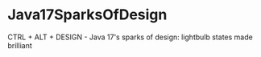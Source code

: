 # Java17SparksOfDesign
CTRL + ALT + DESIGN - Java 17's sparks of design: lightbulb states made brilliant
